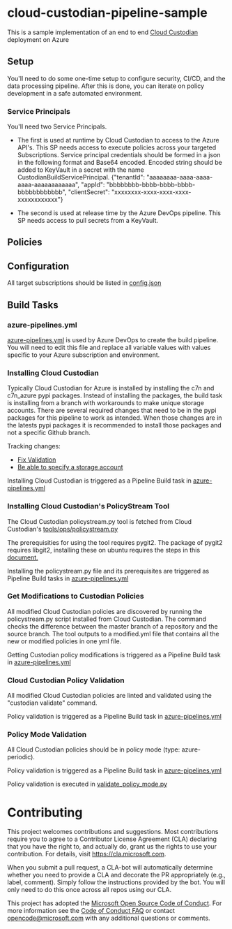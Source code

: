# cloud-custodian-pipeline-sample

This is a sample implementation of an end to end [Cloud Custodian](https://github.com/capitalone/cloud-custodian) deployment on Azure

## Setup

You'll need to do some one-time setup to configure security, CI/CD, and the data processing pipeline. After this is done, you can iterate on policy development in a safe automated environment.

### Service Principals

You'll need two Service Principals.

* The first is used at runtime by Cloud Custodian to access to the Azure API's. This SP needs access to execute policies across your targeted Subscriptions.
Service principal credentials should be formed in a json in the following format and Base64 encoded. Encoded string should be added to KeyVault in a secret with the name CustodianBuildServicePrincipal.
{"tenantId": "aaaaaaaa-aaaa-aaaa-aaaa-aaaaaaaaaaaa",   "appId": "bbbbbbbb-bbbb-bbbb-bbbb-bbbbbbbbbbbb",   "clientSecret": "xxxxxxxx-xxxx-xxxx-xxxx-xxxxxxxxxxxx"}

* The second is used at release time by the Azure DevOps pipeline. This SP needs access to pull secrets from a KeyVault.

## Policies

## Configuration
All target subscriptions should be listed in [config.json](policies/config.json)

## Build Tasks

### azure-pipelines.yml
[azure-pipelines.yml](azure-pipelines.yml) is used by Azure DevOps to create the build pipeline. You will need to edit this file and replace all variable values with values specific to your Azure subscription and environment.

### Installing Cloud Custodian
Typically Cloud Custodian for Azure is installed by installing the c7n and c7n_azure pypi packages. Instead of installing the packages, the build task is installing from a branch with workarounds to make unique storage accounts. There are several required changes that need to be in the pypi packages for this pipeline to work as intended. When those changes are in the latests pypi packages it is recommended to install those packages and not a specific Github branch. 

Tracking changes:
 * [Fix Validation](https://github.com/capitalone/cloud-custodian/pull/2979)
 * [Be able to specify a storage account](https://github.com/capitalone/cloud-custodian/pull/2955)

Installing Cloud Custodian is triggered as a Pipeline Build task in [azure-pipelines.yml](azure-pipelines.yml)

### Installing Cloud Custodian's PolicyStream Tool
The Cloud Custodian policystream.py tool is fetched from Cloud Custodian's [tools/ops/policystream.py](https://raw.githubusercontent.com/capitalone/cloud-custodian/master/tools/ops/policystream.py)

The prerequisities for using the tool requires pygit2. The package of pygit2 requires libgit2, installing these on ubuntu requires the steps in
this [document.](https://www.pygit2.org/install.html#quick-install)

Installing the policystream.py file and its prerequisites are triggered as Pipeline Build tasks in [azure-pipelines.yml](azure-pipelines.yml)

### Get Modifications to Custodian Policies
All modified Cloud Custodian policies are discovered by running the policystream.py script installed from Cloud Custodian. The command checks the difference between the master branch of a repository and the source branch. The tool outputs to a modified.yml file that contains all the new or modified policies in one yml file. 

Getting Custodian policy modifications is triggered as a Pipeline Build task in [azure-pipelines.yml](azure-pipelines.yml)

### Cloud Custodian Policy Validation
All modified Cloud Custodian policies are linted and validated using the "custodian validate" command. 

Policy validation is triggered as a Pipeline Build task in [azure-pipelines.yml](azure-pipelines.yml)

### Policy Mode Validation
All Cloud Custodian policies should be in policy mode (type: azure-periodic). 

Policy validation is triggered as a Pipeline Build task in [azure-pipelines.yml](azure-pipelines.yml)

Policy validation is executed in [validate_policy_mode.py](src/build/scripts/validate_policy_mode.py)

# Contributing

This project welcomes contributions and suggestions.  Most contributions require you to agree to a
Contributor License Agreement (CLA) declaring that you have the right to, and actually do, grant us
the rights to use your contribution. For details, visit https://cla.microsoft.com.

When you submit a pull request, a CLA-bot will automatically determine whether you need to provide
a CLA and decorate the PR appropriately (e.g., label, comment). Simply follow the instructions
provided by the bot. You will only need to do this once across all repos using our CLA.

This project has adopted the [Microsoft Open Source Code of Conduct](https://opensource.microsoft.com/codeofconduct/).
For more information see the [Code of Conduct FAQ](https://opensource.microsoft.com/codeofconduct/faq/) or
contact [opencode@microsoft.com](mailto:opencode@microsoft.com) with any additional questions or comments.
